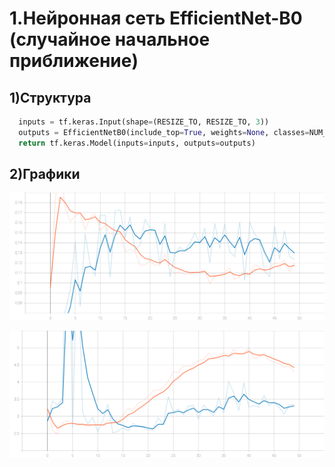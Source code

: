 # 1.Нейронная сеть EfficientNet-B0 (случайное начальное приближение)
## 1)Структура
```python
  inputs = tf.keras.Input(shape=(RESIZE_TO, RESIZE_TO, 3))
  outputs = EfficientNetB0(include_top=True, weights=None, classes=NUM_CLASSES)(inputs)
  return tf.keras.Model(inputs=inputs, outputs=outputs)
```
## 2)Графики

![acc_1](https://github.com/EugenTrifonov/lab_2/blob/main/graphs/epoch_categorical_accuracy_1.svg)

![loss_1](https://github.com/EugenTrifonov/lab_2/blob/main/graphs/epoch_loss_2.svg)
